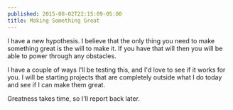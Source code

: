 ```yaml
---
published: 2015-08-02T22:15:09-05:00
title: Making Something Great
---
```

I have a new hypothesis. I believe that the only thing you need to make something great is the will to make it. If you have that will then you will be able to power through any obstacles.

I have a couple of ways I'll be testing this, and I'd love to see if it works for you. I will be starting projects that are completely outside what I do today and see if I can make them great.

Greatness takes time, so I'll report back later.